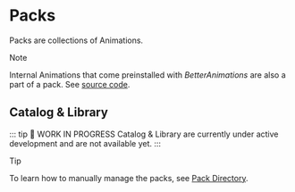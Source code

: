 # Packs

Packs are collections of Animations.

> [!NOTE]
> Internal Animations that come preinstalled with _BetterAnimations_ are also a part of a pack.
> See [source code](https://github.com/arg0NNY/BetterAnimations/blob/main/src/packs/preinstalled.pack.json).

## Catalog & Library

::: tip 🚧 WORK IN PROGRESS
Catalog & Library are currently under active development and are not available yet.
:::

> [!TIP]
> To learn how to manually manage the packs, see [Pack Directory](./pack-directory).